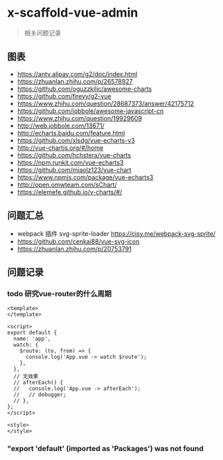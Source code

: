 # x-scaffold-vue-admin

> 相关问题记录

## 图表 ##

- https://antv.alipay.com/g2/doc/index.html
- https://zhuanlan.zhihu.com/p/26578927
- https://github.com/oguzzkilic/awesome-charts
- https://github.com/fireyy/g2-vue
- https://www.zhihu.com/question/28687373/answer/42175712
- https://github.com/jobbole/awesome-javascript-cn
- https://www.zhihu.com/question/19929609
- http://web.jobbole.com/13671/
- http://echarts.baidu.com/feature.html
- https://github.com/xlsdg/vue-echarts-v3
- http://vue-chartjs.org/#/home
- https://github.com/hchstera/vue-charts
- https://npm.runkit.com/vue-echarts3
- https://github.com/miaolz123/vue-chart
- https://www.npmjs.com/package/vue-echarts3
- http://open.omwteam.com/sChart/
- https://elemefe.github.io/v-charts/#/

## 问题汇总
- webpack 插件 svg-sprite-loader https://cisy.me/webpack-svg-sprite/
- https://github.com/cenkai88/vue-svg-icon
- https://zhuanlan.zhihu.com/p/20753791



## 问题记录 ##

### todo 研究vue-router的什么周期
```
<template>
</template>

<script>
export default {
  name: 'app',
  watch: {
    $route: (to, from) => {
      console.log('App.vue -> watch $route');
    },
  },
  // 无效果
  // afterEach() {
  //   console.log('App.vue -> afterEach');
  //   // debugger;
  // },
};
</script>

<style>
</style>

```

### "export 'default' (imported as 'Packages') was not found ###
